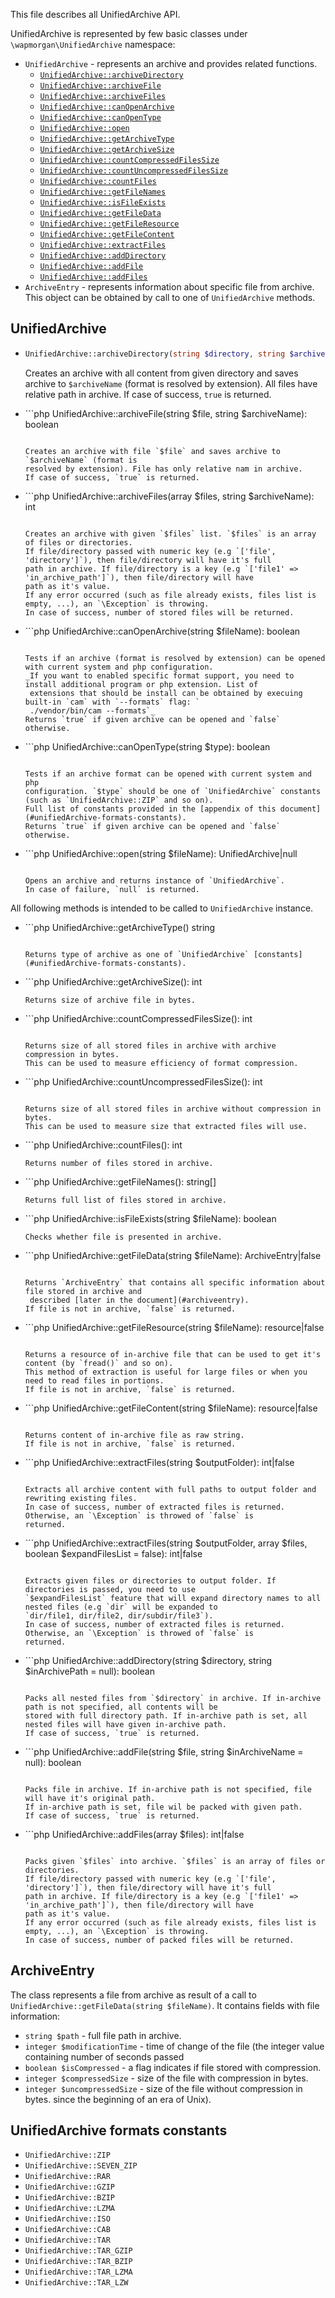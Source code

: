 This file describes all UnifiedArchive API.

UnifiedArchive is represented by few basic classes under `\wapmorgan\UnifiedArchive` namespace:
- `UnifiedArchive` - represents an archive and provides related functions.
    - [`UnifiedArchive::archiveDirectory`](#UnifiedArchive--archiveDirectory)
    - [`UnifiedArchive::archiveFile`](#UnifiedArchive--archiveFile)
    - [`UnifiedArchive::archiveFiles`](#UnifiedArchive--archiveFiles)
    - [`UnifiedArchive::canOpenArchive`](#UnifiedArchive--canOpenArchive)
    - [`UnifiedArchive::canOpenType`](#UnifiedArchive--canOpenType)
    - [`UnifiedArchive::open`](#UnifiedArchive--open)
    - [`UnifiedArchive::getArchiveType`](#UnifiedArchive--getArchiveType)
    - [`UnifiedArchive::getArchiveSize`](#UnifiedArchive--getArchiveSize)
    - [`UnifiedArchive::countCompressedFilesSize`](#UnifiedArchive--countCompressedFilesSize)
    - [`UnifiedArchive::countUncompressedFilesSize`](#UnifiedArchive--countUncompressedFilesSize)
    - [`UnifiedArchive::countFiles`](#UnifiedArchive--countFiles)
    - [`UnifiedArchive::getFileNames`](#UnifiedArchive--getFileNames)
    - [`UnifiedArchive::isFileExists`](#UnifiedArchive--isFileExists)
    - [`UnifiedArchive::getFileData`](#UnifiedArchive--getFileData)
    - [`UnifiedArchive::getFileResource`](#UnifiedArchive--getFileResource)
    - [`UnifiedArchive::getFileContent`](#UnifiedArchive--getFileContent)
    - [`UnifiedArchive::extractFiles`](#UnifiedArchive--extractFiles)
    - [`UnifiedArchive::addDirectory`](#UnifiedArchive--addDirectory)
    - [`UnifiedArchive::addFile`](#UnifiedArchive--addFile)
    - [`UnifiedArchive::addFiles`](#UnifiedArchive--addFiles)
- `ArchiveEntry` - represents information about specific file from archive. This object can be obtained by call to 
one of  `UnifiedArchive` methods.

## UnifiedArchive

- <span id="UnifiedArchive::archiveDirectory"></span>
    ```php
    UnifiedArchive::archiveDirectory(string $directory, string $archiveName): boolean
    ```

    Creates an archive with all content from given directory and saves archive to `$archiveName` (format is 
    resolved by extension). All files have relative path in archive. 
    If case of success, `true` is returned.
    
- <span id="UnifiedArchive--archiveFile"></span><span id="UnifiedArchive--archiveFile"></span>```php
    UnifiedArchive::archiveFile(string $file, string $archiveName): boolean
    ```

    Creates an archive with file `$file` and saves archive to `$archiveName` (format is 
    resolved by extension). File has only relative nam in archive.  
    If case of success, `true` is returned.
    
- <span id="UnifiedArchive--archiveFiles"></span>```php
    UnifiedArchive::archiveFiles(array $files, string $archiveName): int
    ```

    Creates an archive with given `$files` list. `$files` is an array of files or directories.
    If file/directory passed with numeric key (e.g `['file', 'directory']`), then file/directory will have it's full 
    path in archive. If file/directory is a key (e.g `['file1' => 'in_archive_path']`), then file/directory will have 
    path as it's value.
    If any error occurred (such as file already exists, files list is empty, ...), an `\Exception` is throwing.
    In case of success, number of stored files will be returned.
    
- <span id="UnifiedArchive--canOpenArchive"></span>```php
    UnifiedArchive::canOpenArchive(string $fileName): boolean
    ```

    Tests if an archive (format is resolved by extension) can be opened with current system and php configuration.
    _If you want to enabled specific format support, you need to install additional program or php extension. List of
     extensions that should be install can be obtained by execuing built-in `cam` with `--formats` flag: `
     ./vendor/bin/cam --formats`_
    Returns `true` if given archive can be opened and `false` otherwise.
    
- <span id="UnifiedArchive--canOpenType"></span>```php
    UnifiedArchive::canOpenType(string $type): boolean
    ```

    Tests if an archive format can be opened with current system and php 
    configuration. `$type` should be one of `UnifiedArchive` constants (such as `UnifiedArchive::ZIP` and so on).
    Full list of constants provided in the [appendix of this document](#unifiedArchive-formats-constants).
    Returns `true` if given archive can be opened and `false` otherwise.
    
- <span id="UnifiedArchive--open"></span>```php
    UnifiedArchive::open(string $fileName): UnifiedArchive|null
    ```

    Opens an archive and returns instance of `UnifiedArchive`.
    In case of failure, `null` is returned.
    
All following methods is intended to be called to `UnifiedArchive` instance.

- <span id="UnifiedArchive--getArchiveType"></span>```php
    UnifiedArchive::getArchiveType() string
    ```

    Returns type of archive as one of `UnifiedArchive` [constants](#unifiedArchive-formats-constants).
    
- <span id="UnifiedArchive--getArchiveSize"></span>```php
    UnifiedArchive::getArchiveSize(): int
    ```
    Returns size of archive file in bytes.
- <span id="UnifiedArchive--countCompressedFilesSize"></span>```php
    UnifiedArchive::countCompressedFilesSize(): int
    ```

    Returns size of all stored files in archive with archive compression in bytes.
    This can be used to measure efficiency of format compression.
    
- <span id="UnifiedArchive--countUncompressedFilesSize"></span>```php
    UnifiedArchive::countUncompressedFilesSize(): int
    ```

    Returns size of all stored files in archive without compression in bytes.
    This can be used to measure size that extracted files will use.

- <span id="UnifiedArchive--countFiles"></span>```php
    UnifiedArchive::countFiles(): int
    ```
    Returns number of files stored in archive.

- <span id="UnifiedArchive--getFileNames"></span>```php
    UnifiedArchive::getFileNames(): string[]
    ```
    Returns full list of files stored in archive.
    
- <span id="UnifiedArchive--isFileExists"></span>```php
    UnifiedArchive::isFileExists(string $fileName): boolean
    ```
    Checks whether file is presented in archive.
    
- <span id="UnifiedArchive--getFileData"></span>```php
    UnifiedArchive::getFileData(string $fileName): ArchiveEntry|false
    ```

    Returns `ArchiveEntry` that contains all specific information about file stored in archive and
     described [later in the document](#archiveentry).
    If file is not in archive, `false` is returned.
    
- <span id="UnifiedArchive--getFileResource"></span>```php
    UnifiedArchive::getFileResource(string $fileName): resource|false
    ```

    Returns a resource of in-archive file that can be used to get it's content (by `fread()` and so on).
    This method of extraction is useful for large files or when you need to read files in portions.
    If file is not in archive, `false` is returned.
    
- <span id="UnifiedArchive--getFileContent"></span>```php
    UnifiedArchive::getFileContent(string $fileName): resource|false
    ```

    Returns content of in-archive file as raw string.
    If file is not in archive, `false` is returned.
    
- <span id="UnifiedArchive--extractFiles"></span>```php
    UnifiedArchive::extractFiles(string $outputFolder): int|false
    ```

    Extracts all archive content with full paths to output folder and rewriting existing files.
    In case of success, number of extracted files is returned. Otherwise, an `\Exception` is throwed of `false` is 
    returned.
    
- <span id="UnifiedArchive--extractFiles"></span>```php
    UnifiedArchive::extractFiles(string $outputFolder, array $files, boolean $expandFilesList = false): int|false
    ```

    Extracts given files or directories to output folder. If directories is passed, you need to use 
    `$expandFilesList` feature that will expand directory names to all nested files (e.g `dir` will be expanded to 
    `dir/file1, dir/file2, dir/subdir/file3`).
    In case of success, number of extracted files is returned. Otherwise, an `\Exception` is throwed of `false` is 
    returned.

- <span id="UnifiedArchive--addDirectory"></span>```php
    UnifiedArchive::addDirectory(string $directory, string $inArchivePath = null): boolean
    ```

    Packs all nested files from `$directory` in archive. If in-archive path is not specified, all contents will be 
    stored with full directory path. If in-archive path is set, all nested files will have given in-archive path.
    If case of success, `true` is returned.
    
- <span id="UnifiedArchive--addFile"></span>```php
    UnifiedArchive::addFile(string $file, string $inArchiveName = null): boolean
    ```

    Packs file in archive. If in-archive path is not specified, file will have it's original path. 
    If in-archive path is set, file wil be packed with given path.
    If case of success, `true` is returned.

- <span id="UnifiedArchive--addFiles"></span>```php
    UnifiedArchive::addFiles(array $files): int|false
    ```

    Packs given `$files` into archive. `$files` is an array of files or directories.
    If file/directory passed with numeric key (e.g `['file', 'directory']`), then file/directory will have it's full 
    path in archive. If file/directory is a key (e.g `['file1' => 'in_archive_path']`), then file/directory will have 
    path as it's value.
    If any error occurred (such as file already exists, files list is empty, ...), an `\Exception` is throwing.
    In case of success, number of packed files will be returned.
    
## ArchiveEntry

The class represents a file from archive as result of a call to `UnifiedArchive::getFileData(string $fileName)`.
It contains fields with file information:

- `string $path` - full file path in archive.
- `integer $modificationTime` - time of change of the file (the integer value containing number of seconds passed 
- `boolean $isCompressed` - a flag indicates if file stored with compression.
- `integer $compressedSize` - size of the file with compression in bytes.
- `integer $uncompressedSize` - size of the file without compression in bytes.
since the beginning of an era of Unix).    
    
## UnifiedArchive formats constants
- `UnifiedArchive::ZIP`
- `UnifiedArchive::SEVEN_ZIP`
- `UnifiedArchive::RAR`
- `UnifiedArchive::GZIP`
- `UnifiedArchive::BZIP`
- `UnifiedArchive::LZMA`
- `UnifiedArchive::ISO`
- `UnifiedArchive::CAB`
- `UnifiedArchive::TAR`
- `UnifiedArchive::TAR_GZIP`
- `UnifiedArchive::TAR_BZIP`
- `UnifiedArchive::TAR_LZMA`
- `UnifiedArchive::TAR_LZW` 

